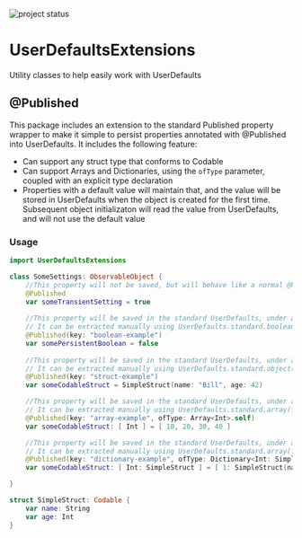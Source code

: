 ![project status](https://github.com/mattcorey/UserDefaultsExtensions/actions/workflows/swift.yml/badge.svg)

# UserDefaultsExtensions

Utility classes to help easily work with UserDefaults

## @Published

This package includes an extension to the standard Published property wrapper to make it simple to persist properties annotated with @Published into UserDefaults.  It includes the following feature:

 - Can support any struct type that conforms to Codable
 - Can support Arrays and Dictionaries, using the `ofType` parameter, coupled with an explicit type declaration
 - Properties with a default value will maintain that, and the value will be stored in UserDefaults when the object is created for the first time.  Subsequent object initializaton will read the value from UserDefaults, and will not use the default value 

### Usage

``` Swift
import UserDefaultsExtensions

class SomeSettings: ObservableObject {
    //This property will not be saved, but will behave like a normal @Published property
    @Published
    var someTransientSetting = true
    
    //This property will be saved in the standard UserDefaults, under a key name 'boolean-example', with a default value of `false`
    // It can be extracted manually using UserDefaults.standard.boolean(forKey: 'boolean-example')
    @Published(key: "boolean-example")
    var somePersistentBoolean = false
    
    //This property will be saved in the standard UserDefaults, under a key name 'struct-example', with a default value of `SimpleStruct(name: "Bill", age: 42)`
    // It can be extracted manually using UserDefaults.standard.object(forKey: 'struct-example')
    @Published(key: "struct-example")
    var someCodableStruct = SimpleStruct(name: "Bill", age: 42)

    //This property will be saved in the standard UserDefaults, under a key name 'array-example', with a default value of `[ 10, 20, 30, 40 ]`
    // It can be extracted manually using UserDefaults.standard.array(forKey: 'array-example')
    @Published(key: "array-example", ofType: Array<Int>.self)
    var someCodableStruct: [ Int ] = [ 10, 20, 30, 40 ]

    //This property will be saved in the standard UserDefaults, under a key name 'dictionary-example', with a default value of `[ 1: SimpleStruct(name: "one", 1), 2: SimpleStruct(name: "two", 2) ]`
    // It can be extracted manually using UserDefaults.standard.array(forKey: 'dictionary-example')
    @Published(key: "dictionary-example", ofType: Dictionary<Int: SimpleStruct>.self)
    var someCodableStruct: [ Int: SimpleStruct ] = [ 1: SimpleStruct(name: "one", 1), 2: SimpleStruct(name: "two", 2) ]

}

struct SimpleStruct: Codable {
    var name: String
    var age: Int
}
```
